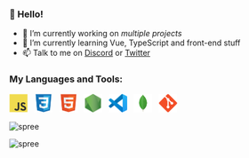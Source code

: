 ### 👋 Hello!



- 🔭 I’m currently working on *multiple projects*
- 🌱 I’m currently learning Vue, TypeScript and front-end stuff
- 📫 Talk to me on [Discord](https://discord.com/users/755826968901058682) or [Twitter](https://twitter.com/SpreeHertz)

### My Languages and Tools:
<div>
<!-- Icons from pritudev -->
<img height="33" src="https://raw.githubusercontent.com/devicons/devicon/master/icons/javascript/javascript-original.svg" alt="js">&nbsp;&nbsp;
<img height="33" src="https://raw.githubusercontent.com/devicons/devicon/master/icons/css3/css3-original.svg" alt="css">&nbsp;&nbsp;
<img height="33" src="https://raw.githubusercontent.com/devicons/devicon/master/icons/html5/html5-original.svg" alt="html">&nbsp;&nbsp;
<img height="33" src="https://raw.githubusercontent.com/github/explore/80688e429a7d4ef2fca1e82350fe8e3517d3494d/topics/nodejs/nodejs.png" alt="nodejs">&nbsp;&nbsp;
<img height="33" src="https://raw.githubusercontent.com/github/explore/80688e429a7d4ef2fca1e82350fe8e3517d3494d/topics/visual-studio-code/visual-studio-code.png" alt="vsc">&nbsp;&nbsp;
<img height="33" src="https://github.com/devicons/devicon/blob/master/icons/mongodb/mongodb-original.svg" alt="mongodb">&nbsp;&nbsp;
<img height="33" src="https://raw.githubusercontent.com/devicons/devicon/master/icons/git/git-plain.svg" alt="git">&nbsp;&nbsp;

</div>

<div>
<p align="left">
  <img src="https://github-readme-stats.vercel.app/api?username=SpreeHertz&show_icons=true&locale=en&theme=radical&layout=compact" alt="spree" />
</p>
<p align="left">
  <img src="https://github-readme-stats.vercel.app/api/top-langs?username=SpreeHertz&show_icons=true&locale=en&layout=compact&theme=radical" alt="spree" />
</p>
<div>
